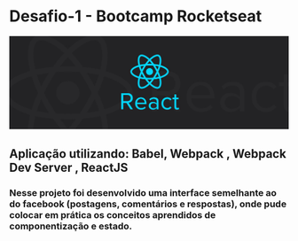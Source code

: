 # Desafio-1 - Bootcamp Rocketseat

![alt text](https://github.com/ClaytonMarriel/Desafio-1/blob/main/1-HSisLuifMO6KbLfPOKtLow.jpeg?raw=true)

<h2>
Aplicação utilizando: Babel, Webpack , Webpack Dev Server , ReactJS
</h2>

<h3> Nesse projeto foi desenvolvido uma interface semelhante ao do facebook (postagens, comentários e respostas),
  onde pude colocar em prática os conceitos aprendidos de componentização e estado. </h3>
